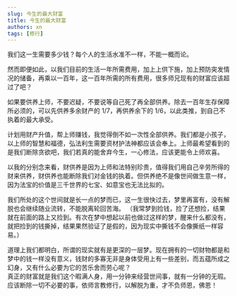 ```yaml
---
slug: 今生的最大财富
title: 今生的最大财富
authors: xn
tags: [修行]
---
```


我们这一生需要多少钱？每个人的生活水准不一样，不能一概而论。

然而即便如此，以我们目前的生活一年所需费用，加上上供下施，加上预防突发情况的储备，再乘以一百年，这一百年所需的所有费用，很多师兄现有的财富应该超过了吧？

如果要供养上师，不要迟疑，不要说等自己死了再全部供养。除去一百年生存保障所必须的，可以先供养多余财产的 1/7，再供养余下的 1/6，以此类推，到自己不执着的最大承受。

计划用财产升值，帮上师赚钱，我觉得倒不如一次性全部供养。我们都是小孩子，以上师的智慧和福德，弘法利生需要资材护法神都应该会奉上。上师最希望看到的是我们断除贪欲吧，我们若真的能舍弃今生，一心修法，应该更能令上师欢喜。

以我的分别念来看，财供养是因为上师和法特别珍贵，值得我们用自己辛劳所得的财来供养，财供养也能断除我们对金钱的执着。但供养绝不是像世间做生意一样，因为法宝的价值是三千世界的七宝、如意宝也无法比拟的。

我们所处的这个世间就是长一点的梦而已，这一生很快过去，梦里再富有，没有解脱也会继续随业流转，不能脱离轮回苦海。
（我常梦到捡钱，捡了还想捡，结果就在前面的路上又捡到。有次在梦中想起以前也做过这样的梦，醒来什么都没有，就把捡到的钱撕掉，结果果然验证了是假的，因为现实中撕钱不会像撕纸一样容易。）

道理上我们都明白，所谓的现实就有是更深的一层梦。现在拥有的一切财物都是和梦中的钱一样没有意义，钱财的多寡无非是身体受用上有一些差别，而五蕴所成之幻身，又有什么必要为它的苦乐舍而劳心呢？  
真正的财富就是我们这个暇满人身，用一分钟来经营世间事，就有一分钟的无瑕。
应该断除一切不必要的事，依师言教修行，以解脱为重，才不负师恩，佛恩！